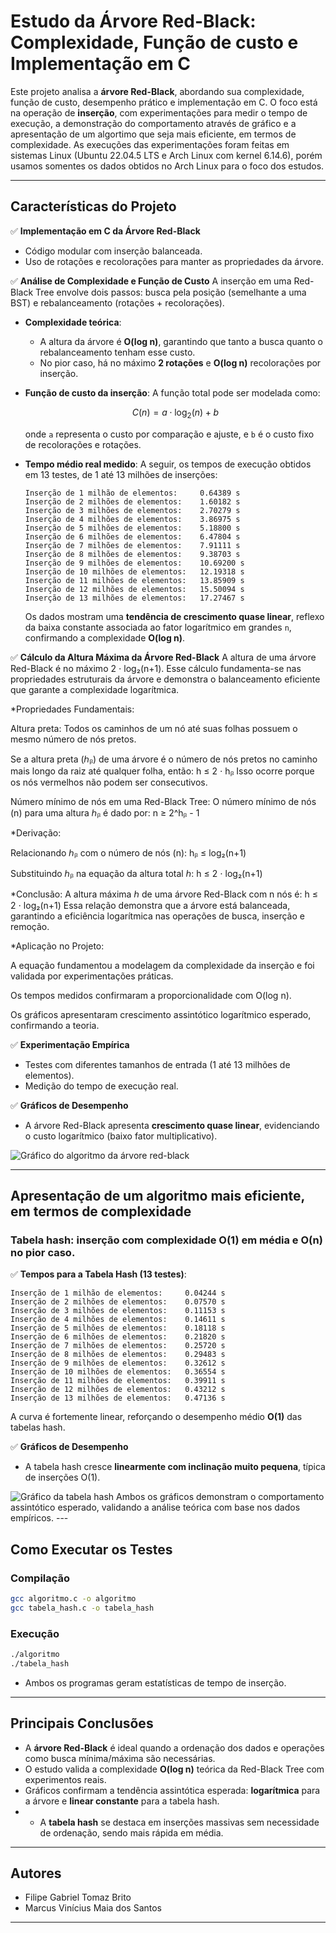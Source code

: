 # **Estudo da Árvore Red-Black: Complexidade, Função de custo e Implementação em C**

Este projeto analisa a **árvore Red-Black**, abordando sua complexidade, função de custo, desempenho prático e implementação em C. O foco está na operação de **inserção**, com experimentações para medir o tempo de execução, a demonstração do comportamento através de gráfico e a apresentação de um algortimo que seja mais eficiente, em termos de complexidade. As execuções das experimentações foram feitas em sistemas Linux (Ubuntu 22.04.5 LTS e Arch Linux com kernel 6.14.6), porém usamos somentes os dados obtidos no Arch Linux para o foco dos estudos.

---

## **Características do Projeto**

✅ **Implementação em C da Árvore Red-Black**

* Código modular com inserção balanceada.
* Uso de rotações e recolorações para manter as propriedades da árvore.

✅ **Análise de Complexidade e Função de Custo**
A inserção em uma Red-Black Tree envolve dois passos: busca pela posição (semelhante a uma BST) e rebalanceamento (rotações + recolorações).

* **Complexidade teórica**:

  * A altura da árvore é **O(log n)**, garantindo que tanto a busca quanto o rebalanceamento tenham esse custo.
  * No pior caso, há no máximo **2 rotações** e **O(log n)** recolorações por inserção.

* **Função de custo da inserção**:
  A função total pode ser modelada como:

  $$
  C(n) = a \cdot \log_2(n) + b
  $$

  onde `a` representa o custo por comparação e ajuste, e `b` é o custo fixo de recolorações e rotações.

* **Tempo médio real medido**:
  A seguir, os tempos de execução obtidos em 13 testes, de 1 até 13 milhões de inserções:

  ```
  Inserção de 1 milhão de elementos:     0.64389 s
  Inserção de 2 milhões de elementos:    1.60182 s
  Inserção de 3 milhões de elementos:    2.70279 s
  Inserção de 4 milhões de elementos:    3.86975 s
  Inserção de 5 milhões de elementos:    5.18800 s
  Inserção de 6 milhões de elementos:    6.47804 s
  Inserção de 7 milhões de elementos:    7.91111 s
  Inserção de 8 milhões de elementos:    9.38703 s
  Inserção de 9 milhões de elementos:    10.69200 s
  Inserção de 10 milhões de elementos:   12.19318 s
  Inserção de 11 milhões de elementos:   13.85909 s
  Inserção de 12 milhões de elementos:   15.50094 s
  Inserção de 13 milhões de elementos:   17.27467 s
  ```

  Os dados mostram uma **tendência de crescimento quase linear**, reflexo da baixa constante associada ao fator logarítmico em grandes `n`, confirmando a complexidade **O(log n)**.
  
✅ **Cálculo da Altura Máxima da Árvore Red-Black**
A altura de uma árvore Red-Black é no máximo 2 ⋅ log₂(n+1). Esse cálculo fundamenta-se nas propriedades estruturais da árvore e demonstra o balanceamento eficiente que garante a complexidade logarítmica.

*Propriedades Fundamentais:

Altura preta: Todos os caminhos de um nó até suas folhas possuem o mesmo número de nós pretos.

Se a altura preta (ℎᵦ) de uma árvore é o número de nós pretos no caminho mais longo da raiz até qualquer folha, então:
h ≤ 2 ⋅ hᵦ
Isso ocorre porque os nós vermelhos não podem ser consecutivos.

Número mínimo de nós em uma Red-Black Tree:
O número mínimo de nós (n) para uma altura ℎᵦ é dado por:
n ≥ 2^hᵦ - 1

*Derivação:

Relacionando ℎᵦ com o número de nós (n):
hᵦ ≤ log₂(n+1)

Substituindo ℎᵦ na equação da altura total ℎ:
h ≤ 2 ⋅ log₂(n+1)

*Conclusão:
A altura máxima ℎ de uma árvore Red-Black com n nós é:
h ≤ 2 ⋅ log₂(n+1)
Essa relação demonstra que a árvore está balanceada, garantindo a eficiência logarítmica nas operações de busca, inserção e remoção.

*Aplicação no Projeto:

A equação fundamentou a modelagem da complexidade da inserção e foi validada por experimentações práticas.

Os tempos medidos confirmaram a proporcionalidade com O(log n).

Os gráficos apresentaram crescimento assintótico logarítmico esperado, confirmando a teoria.

✅ **Experimentação Empírica**

* Testes com diferentes tamanhos de entrada (1 até 13 milhões de elementos).
* Medição do tempo de execução real.

✅ **Gráficos de Desempenho**

* A árvore Red-Black apresenta **crescimento quase linear**, evidenciando o custo logarítmico (baixo fator multiplicativo).
<img src="https://github.com/marcusv0/MarcusViniciusFilipeGabriel_ws_AA_RR_2025/raw/main/Gr%C3%A1ficos/grafico_redblack.png" alt="Gráfico do algoritmo da árvore red-black">

---

## **Apresentação de um algoritmo mais eficiente, em termos de complexidade**

### Tabela hash: inserção com complexidade **O(1)** em média e **O(n)** no pior caso.

✅ **Tempos para a Tabela Hash (13 testes)**:

```
Inserção de 1 milhão de elementos:     0.04244 s
Inserção de 2 milhões de elementos:    0.07570 s
Inserção de 3 milhões de elementos:    0.11153 s
Inserção de 4 milhões de elementos:    0.14611 s
Inserção de 5 milhões de elementos:    0.18118 s
Inserção de 6 milhões de elementos:    0.21820 s
Inserção de 7 milhões de elementos:    0.25720 s
Inserção de 8 milhões de elementos:    0.29483 s
Inserção de 9 milhões de elementos:    0.32612 s
Inserção de 10 milhões de elementos:   0.36554 s
Inserção de 11 milhões de elementos:   0.39911 s
Inserção de 12 milhões de elementos:   0.43212 s
Inserção de 13 milhões de elementos:   0.47136 s
```

A curva é fortemente linear, reforçando o desempenho médio **O(1)** das tabelas hash.

✅ **Gráficos de Desempenho**

* A tabela hash cresce **linearmente com inclinação muito pequena**, típica de inserções O(1).
<img src="https://github.com/marcusv0/MarcusViniciusFilipeGabriel_ws_AA_RR_2025/raw/main/Gr%C3%A1ficos/grafico_hash.png" alt="Gráfico da tabela hash">
Ambos os gráficos demonstram o comportamento assintótico esperado, validando a análise teórica com base nos dados empíricos.
---

## **Como Executar os Testes**

### **Compilação**

```bash
gcc algoritmo.c -o algoritmo
gcc tabela_hash.c -o tabela_hash
```

### **Execução**

```bash
./algoritmo
./tabela_hash
```

* Ambos os programas geram estatísticas de tempo de inserção.
---

## **Principais Conclusões**

* A **árvore Red-Black** é ideal quando a ordenação dos dados e operações como busca mínima/máxima são necessárias.
* O estudo valida a complexidade **O(log n)** teórica da Red-Black Tree com experimentos reais.
* Gráficos confirmam a tendência assintótica esperada: **logarítmica** para a árvore e **linear constante** para a tabela hash.
* * A **tabela hash** se destaca em inserções massivas sem necessidade de ordenação, sendo mais rápida em média.

---

## **Autores**

* Filipe Gabriel Tomaz Brito
* Marcus Vinícius Maia dos Santos

---
